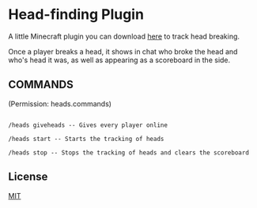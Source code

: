# Head-finding Plugin

A little Minecraft plugin you can download [here](https://github.com/Inktest/headfinding-mc-plugin/releases/tag/new-version) to track head breaking.

Once a player breaks a head, it shows in chat who broke the head and who's head it was, as well as appearing as a scoreboard in the side.

## COMMANDS
(Permission: heads.commands)
```

/heads giveheads -- Gives every player online

/heads start -- Starts the tracking of heads

/heads stop -- Stops the tracking of heads and clears the scoreboard

```

## License
[MIT](https://choosealicense.com/licenses/mit/)
